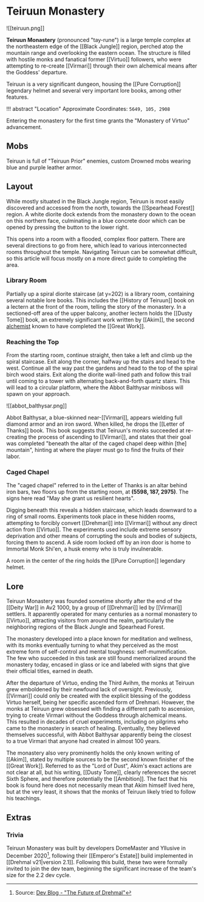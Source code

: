 # Teiruun Monastery

![[teiruun.png]]

**Teiruun Monastery** (pronounced "tay-rune") is a large temple complex at the northeastern edge of the [[Black Jungle]] region, perched atop the mountain range and overlooking the eastern ocean. The structure is filled with hostile monks and fanatical former [[Virtuo]] followers, who were attempting to re-create [[Virmari]] through their own alchemical means after the Goddess' departure.

Teiruun is a very significant dungeon, housing the [[Pure Corruption]] legendary helmet and several very important lore books, among other features.

!!! abstract "Location"
    Approximate Coordinates: `5649, 105, 2908`

Entering the monastery for the first time grants the "Monastery of Virtuo" advancement.

## Mobs

Teiruun is full of "Teiruun Prior" enemies, custom Drowned mobs wearing blue and purple leather armor.

## Layout

While mostly situated in the Black Jungle region, Teiruun is most easily discovered and accessed from the north, towards the [[Spearhead Forest]] region. A white diorite dock extends from the monastery down to the ocean on this northern face, culminating in a blue concrete door which can be opened by pressing the button to the lower right.

This opens into a room with a flooded, complex floor pattern. There are several directions to go from here, which lead to various interconnected rooms throughout the temple. Navigating Teiruun can be somewhat difficult, so this article will focus mostly on a more direct guide to completing the area.

### Library Room

Partially up a spiral diorite staircase (at y=202) is a library room, containing several notable lore books. This includes the [[History of Teiruun]] book on a lectern at the front of the room, telling the story of the monastery. In a sectioned-off area of the upper balcony, another lectern holds the [[Dusty Tome]] book, an extremely significant work written by [[Akim]], the second [alchemist](/Lore/Magic/Alchemy/) known to have completed the [[Great Work]].

### Reaching the Top

From the starting room, continue straight, then take a left and climb up the spiral staircase. Exit along the corner, halfway up the stairs and head to the west. Continue all the way past the gardens and head to the top of the spiral birch wood stairs. Exit along the diorite wall-lined path and follow this trail until coming to a tower with alternating back-and-forth quartz stairs. This will lead to a circular platform, where the Abbot Balthysar miniboss will spawn on your approach.

![[abbot_balthysar.png]]

Abbot Balthysar, a blue-skinned near-[[Virmari]], appears wielding full diamond armor and an iron sword. When killed, he drops the [[Letter of Thanks]] book. This book suggests that Teiruun's monks succeeded at re-creating the process of ascending to [[Virmari]], and states that their goal was completed "beneath the altar of the caged chapel deep within [the] mountain", hinting at where the player must go to find the fruits of their labor.

### Caged Chapel

The "caged chapel" referred to in the Letter of Thanks is an altar behind iron bars, two floors up from the starting room, at **(5598, 187, 2975)**. The signs here read "May she grant us resilient hearts".

Digging beneath this reveals a hidden staircase, which leads downward to a ring of small rooms. Experiments took place in these hidden rooms, attempting to forcibly convert [[Drehmari]] into [[Virmari]] without any direct action from [[Virtuo]]. The experiments used include extreme sensory deprivation and other means of corrupting the souls and bodies of subjects, forcing them to ascend. A side room locked off by an iron door is home to Immortal Monk Shi'en, a husk enemy who is truly invulnerable.

A room in the center of the ring holds the [[Pure Corruption]] legendary helmet.

## Lore

Teiruun Monastery was founded sometime shortly after the end of the [[Deity War]] in Av2 1000, by a group of [[Drehmari]] led by [[Virmari]] settlers. It apparently operated for many centuries as a normal monastery to [[Virtuo]], attracting visitors from around the realm, particularly the neighboring regions of the Black Jungle and Spearhead Forest.

The monastery developed into a place known for meditation and wellness, with its monks eventually turning to what they perceived as the most extreme form of self-control and mental toughness: self-mummification. The few who succeeded in this task are still found memorialized around the monastery today, encased in glass or ice and labeled with signs that give their official titles, earned in death.

After the departure of Virtuo, ending the Third Avihm, the monks at Teiruun grew emboldened by their newfound lack of oversight. Previously, [[Virmari]] could only be created with the explicit blessing of the goddess Virtuo herself, being her specific ascended form of Drehmari. However, the monks at Teiruun grew obsessed with finding a different path to ascension, trying to create Virmari without the Goddess through alchemical means. This resulted in decades of cruel experiments, including on pilgrims who came to the monastery in search of healing. Eventually, they believed themselves successful, with Abbot Balthysar apparently being the closest to a true Virmari that anyone had created in almost 100 years.

The monastery also very prominently holds the only known writing of [[Akim]], stated by multiple sources to be the second known finisher of the [[Great Work]]. Referred to as the "Lord of Dust", Akim's exact actions are not clear at all, but his writing, [[Dusty Tome]], clearly references the secret Sixth Sphere, and therefore potentially the [[Ambition]]. The fact that his book is found here does not necessarily mean that Akim himself lived here, but at the very least, it shows that the monks of Teiruun likely tried to follow his teachings.

## Extras

### Trivia

Teiruun Monastery was built by developers DomeMaster and Yllusive in December 2020[^1], following their [[Emperor's Estate]] build implemented in [[Drehmal v21|version 2.1]]. Following this build, these two were formally invited to join the dev team, beginning the significant increase of the team's size for the 2.2 dev cycle.

[^1]: Source: [Dev Blog - "The Future of Drehmal"](https://www.drehmal.net/post/the-future-of-drehmal)